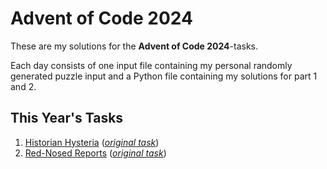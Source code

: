 # Advent of Code 2024

These are my solutions for the **Advent of Code 2024**-tasks.

Each day consists of one input file containing my personal randomly generated puzzle input and a Python file containing my solutions for part 1 and 2.

## This Year's Tasks

1. [Historian Hysteria](https://github.com/Nuhser/Advent-of-Code/blob/master/2024/day01.py) (*[original task](https://adventofcode.com/2024/day/1)*)
2. [Red-Nosed Reports](https://github.com/Nuhser/Advent-of-Code/blob/master/2024/day02.py) (*[original task](https://adventofcode.com/2024/day/2)*)
